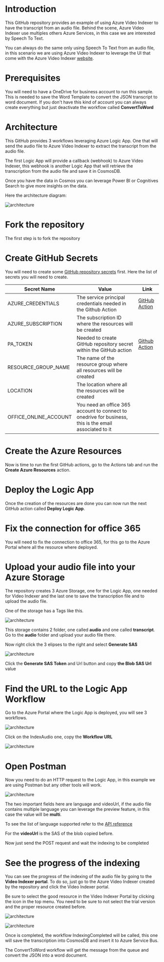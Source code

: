 # Introduction

This GitHub repository provides an example of using Azure Video Indexer to have the transcript from an audio file.  Behind the scene, Azure Video Indexer use multiples others Azure Services, in this case we are interested by Speech To Text.

You can always do the same only using Speech To Text from an audio file, in this scenario we are using Azure Video Indexer to leverage the UI that come with the Azure Video Indexer [website](https://www.videoindexer.ai/).

# Prerequisites

You will need to have a OneDrive for business account to run this sample.  This is needed to save the Word Template to convert the JSON transcript to word document.  If you don't have this kind of account you can always create everything but just deactivate the workflow called **ConvertToWord**

# Architecture

This GitHub provides 3 workflows leveraging Azure Logic App.  One that will send the audio file to Azure Video Indexer to extract the transcript from the audio file.

The first Logic App will provide a callback (webhook) to Azure Video Indexer, this webhook is another Logic App that will retrieve the transcription from the audio file and save it in CosmosDB.

Once you have the data in Cosmos you can leverage Power BI or Cognitives Search to give more insights on the data.

Here the architecture diagram:

![architecture](https://raw.githubusercontent.com/hugogirard/videoIndexer/main/diagram/architecture.png)

# Fork the repository

The first step is to fork the repository

# Create GitHub Secrets

You will need to create some [GitHub repository secrets](https://docs.github.com/en/codespaces/managing-codespaces-for-your-organization/managing-encrypted-secrets-for-your-repository-and-organization-for-codespaces#adding-secrets-for-a-repository) first.  Here the list of secrets you will need to create.

| Secret Name | Value | Link
|-------------|-------|------|
| AZURE_CREDENTIALS | The service principal credentials needed in the Github Action | [GitHub Action](https://github.com/marketplace/actions/azure-login)
| AZURE_SUBSCRIPTION | The subscription ID where the resources will be created |
| PA_TOKEN | Needed to create GitHub repository secret within the GitHub action |  [Github Action](https://github.com/gliech/create-github-secret-action) |
| RESOURCE_GROUP_NAME | The name of the resource group where all resources will be created |
| LOCATION | The location where all the resources will be created |
| OFFICE_ONLINE_ACCOUNT | You need an office 365 account to connect to onedrive for business, this is the email associated to it

# Create the Azure Resources

Now is time to run the first GitHub actions, go to the Actions tab and run the **Create Azure Resources** action.

# Deploy the Logic App

Once the creation of the resources are done you can now run the next GitHub action called **Deploy Logic App**.

# Fix the connection for office 365

You will need to fix the connection to office 365, for this go to the Azure Portal where all the resource where deployed.  

# Upload your audio file into your Azure Storage

The repository creates 3 Azure Storage, one for the Logic App, one needed for Video Indexer and the last one to save the transcription file and to upload the audio file.

One of the storage has a Tags like this.

![architecture](https://raw.githubusercontent.com/hugogirard/videoIndexer/main/images/tags.png)

This storage contains 2 folder, one called **audio** and one called **transcript**.  Go to the **audio** folder and upload your audio file there.

Now right click the 3 elipses to the right and select **Generate SAS**

![architecture](https://raw.githubusercontent.com/hugogirard/videoIndexer/main/images/sas.png)

Click the **Generate SAS Token** and Url button and copy **the Blob SAS Url** value

# Find the URL to the Logic App Workflow

Go to the Azure Portal where the Logic App is deployed, you will see 3 workflows.

![architecture](https://raw.githubusercontent.com/hugogirard/videoIndexer/main/images/workflows.png)

Click on the IndexAudio one, copy the **Workflow URL**

![architecture](https://raw.githubusercontent.com/hugogirard/videoIndexer/main/images/workflowurl.png)

# Open Postman

Now you need to do an HTTP request to the Logic App, in this example we are using Postman but any other tools will work.

![architecture](https://raw.githubusercontent.com/hugogirard/videoIndexer/main/images/workflowurl.png)

The two important fields here are language and videoUrl, if the audio file contains multiple language you can leverage the preview feature, in this case the value will be **multi**.

To see the list of language supported refer to the [API reference](https://api-portal.videoindexer.ai/api-details#api=Operations&operation=Upload-Video)

For the **videoUrl** is the SAS of the blob copied before.

Now just send the POST request and wait the indexing to be completed

# See the progress of the indexing

You can see the progress of the indexing of the audio file by going to the **Video Indexer portal**.  To do so, just go to the Azure Video Indexer created by the repository and click the Video Indexer portal.

Be sure to select the good resource in the Video Indexer Portal by clicking the icon in the top menu.  You need to be sure to not select the trial version and the proper resource created before.

![architecture](https://raw.githubusercontent.com/hugogirard/videoIndexer/main/images/selectindexer.png)

![architecture](https://raw.githubusercontent.com/hugogirard/videoIndexer/main/images/indexing.png)

Once is completed, the workflow IndexingCompleted will be called, this one will save the transcription into CosmosDB and insert it to Azure Service Bus.

The ConvertToWord workflow will get the message from the queue and convert the JSON into a word document.


